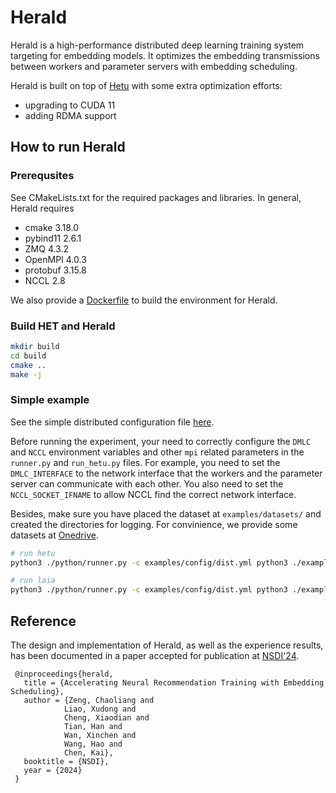 # Herald

Herald is a high-performance distributed deep learning training system targeting for embedding models. It optimizes the embedding transmissions between workers and parameter servers with embedding scheduling.

Herald is built on top of [Hetu](https://github.com/Hsword/Hetu/tree/120b776d653708adfccbadc8e1b35d633eaf1161) with some extra optimization efforts:
* upgrading to CUDA 11
* adding RDMA support

## How to run Herald
### Prerequsites
See CMakeLists.txt for the required packages and libraries. In general, Herald requires
* cmake 3.18.0
* pybind11 2.6.1
* ZMQ 4.3.2
* OpenMPI 4.0.3
* protobuf 3.15.8
* NCCL 2.8

We also provide a [Dockerfile](docker/Dockerfile) to build the environment for Herald.

### Build HET and Herald
```bash
mkdir build
cd build
cmake ..
make -j
```

### Simple example
See the simple distributed configuration file [here](examples/config/dist.yml).

Before running the experiment, your need to correctly configure the `DMLC` and `NCCL` environment variables and other `mpi` related parameters in the `runner.py` and `run_hetu.py` files. For example, you need to set the `DMLC_INTERFACE` to the network interface that the workers and the parameter server can communicate with each other. You also need to set the `NCCL_SOCKET_IFNAME` to allow NCCL find the correct network interface.

Besides, make sure you have placed the dataset at `examples/datasets/` and created the directories for logging. For convinience, we provide some datasets at [Onedrive](https://1drv.ms/f/s!Aql5xCW4xT_lgyz9897LJoGbb6Gw?e=QSUMYb).

```bash
# run hetu
python3 ./python/runner.py -c examples/config/dist.yml python3 ./examples/ctr/run_hetu.py --model wdl_criteo --comm Hybrid --cache lru --bound 0 --bsp 0 --nepoch 1 --all --batch-size 256 --embedding-size 512 --cache-limit-ratio 0.1

# run laia
python3 ./python/runner.py -c examples/config/dist.yml python3 ./examples/ctr/run_laia.py --model wdl_criteo --comm Hybrid --cache lru --bound 0 --bsp 0 --nepoch 1 --all --batch-size 256 --embedding-size 512 --cache-limit-ratio 0.1
```

## Reference

The design and implementation of Herald, as well as the experience results, has been documented in a paper accepted for publication at [NSDI'24](https://www.usenix.org/conference/nsdi24/presentation/zeng).
```
 @inproceedings{herald,
   title = {Accelerating Neural Recommendation Training with Embedding Scheduling},
   author = {Zeng, Chaoliang and
            Liao, Xudong and
            Cheng, Xiaodian and
            Tian, Han and
            Wan, Xinchen and
            Wang, Hao and
            Chen, Kai},
   booktitle = {NSDI},
   year = {2024}
 }
```